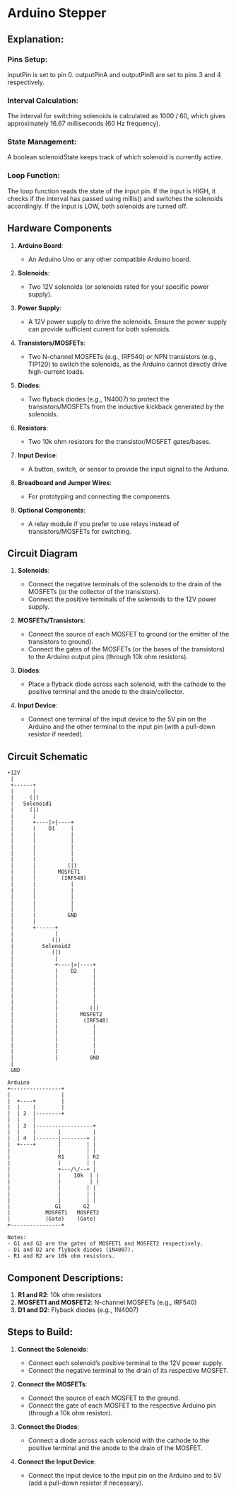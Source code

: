 # Arduino Stepper

## Explanation:

### Pins Setup:
inputPin is set to pin 0.
outputPinA and outputPinB are set to pins 3 and 4 respectively.

### Interval Calculation:
The interval for switching solenoids is calculated as 1000 / 60, which gives approximately 16.67 milliseconds (60 Hz frequency).

### State Management:
A boolean solenoidState keeps track of which solenoid is currently active.

### Loop Function:
The loop function reads the state of the input pin.
If the input is HIGH, it checks if the interval has passed using millis() and switches the solenoids accordingly.
If the input is LOW, both solenoids are turned off.

## Hardware Components

1. **Arduino Board**:
   - An Arduino Uno or any other compatible Arduino board.

2. **Solenoids**:
   - Two 12V solenoids (or solenoids rated for your specific power supply).

3. **Power Supply**:
   - A 12V power supply to drive the solenoids. Ensure the power supply can provide sufficient current for both solenoids.

4. **Transistors/MOSFETs**:
   - Two N-channel MOSFETs (e.g., IRF540) or NPN transistors (e.g., TIP120) to switch the solenoids, as the Arduino cannot directly drive high-current loads.

5. **Diodes**:
   - Two flyback diodes (e.g., 1N4007) to protect the transistors/MOSFETs from the inductive kickback generated by the solenoids.

6. **Resistors**:
   - Two 10k ohm resistors for the transistor/MOSFET gates/bases.

7. **Input Device**:
   - A button, switch, or sensor to provide the input signal to the Arduino.

8. **Breadboard and Jumper Wires**:
   - For prototyping and connecting the components.

9. **Optional Components**:
   - A relay module if you prefer to use relays instead of transistors/MOSFETs for switching.

## Circuit Diagram

1. **Solenoids**:
   - Connect the negative terminals of the solenoids to the drain of the MOSFETs (or the collector of the transistors).
   - Connect the positive terminals of the solenoids to the 12V power supply.

2. **MOSFETs/Transistors**:
   - Connect the source of each MOSFET to ground (or the emitter of the transistors to ground).
   - Connect the gates of the MOSFETs (or the bases of the transistors) to the Arduino output pins (through 10k ohm resistors).

3. **Diodes**:
   - Place a flyback diode across each solenoid, with the cathode to the positive terminal and the anode to the drain/collector.

4. **Input Device**:
   - Connect one terminal of the input device to the 5V pin on the Arduino and the other terminal to the input pin (with a pull-down resistor if needed).

## Circuit Schematic

```
+12V
 |
 +------+
 |      |
 |     (|)
 |   Solenoid1
 |     (|)
 |      |
 |      +----|>|----+
 |      |    D1     |
 |      |           |
 |      |           |
 |      |           |
 |      |           |
 |      |           |
 |      |          (|)
 |      |       MOSFET1
 |      |        (IRF540)
 |      |           |
 |      |           |
 |      |           |
 |      |           |
 |      |           |
 |      |          GND
 |      |
 |      +------+
 |             |
 |            (|)
 |         Solenoid2
 |            (|)
 |             |
 |             +----|>|----+
 |             |    D2     |
 |             |           |
 |             |           |
 |             |           |
 |             |           |
 |             |           |
 |             |          (|)
 |             |       MOSFET2
 |             |        (IRF540)
 |             |           |
 |             |           |
 |             |           |
 |             |           |
 |             |           |
 |             |          GND
 |
 GND

Arduino
+----------------+
|                |
|  +----+        |
|  |    |        |
|  | 2  |--------+
|  |    |
|  | 3  |------------------+
|  |    |       |          |
|  | 4  |-------|--------+ |
|  +----+       |        | |
|               |        | |
|               R1       | R2
|               |        | |
|               +---/\/--+ |
|               |    10k  | |
|               |         | |
|               |        | |
|               |        | |
|               |        | |
|              G1       G2
|           MOSFET1   MOSFET2
|           (Gate)    (Gate)
+----------------+

Notes:
- G1 and G2 are the gates of MOSFET1 and MOSFET2 respectively.
- D1 and D2 are flyback diodes (1N4007).
- R1 and R2 are 10k ohm resistors.
```

## Component Descriptions:

1. **R1 and R2**: 10k ohm resistors
2. **MOSFET1 and MOSFET2**: N-channel MOSFETs (e.g., IRF540)
3. **D1 and D2**: Flyback diodes (e.g., 1N4007)

## Steps to Build:

1. **Connect the Solenoids**:
   - Connect each solenoid’s positive terminal to the 12V power supply.
   - Connect the negative terminal to the drain of its respective MOSFET.

2. **Connect the MOSFETs**:
   - Connect the source of each MOSFET to the ground.
   - Connect the gate of each MOSFET to the respective Arduino pin (through a 10k ohm resistor).

3. **Connect the Diodes**:
   - Connect a diode across each solenoid with the cathode to the positive terminal and the anode to the drain of the MOSFET.

4. **Connect the Input Device**:
   - Connect the input device to the input pin on the Arduino and to 5V (add a pull-down resistor if necessary).